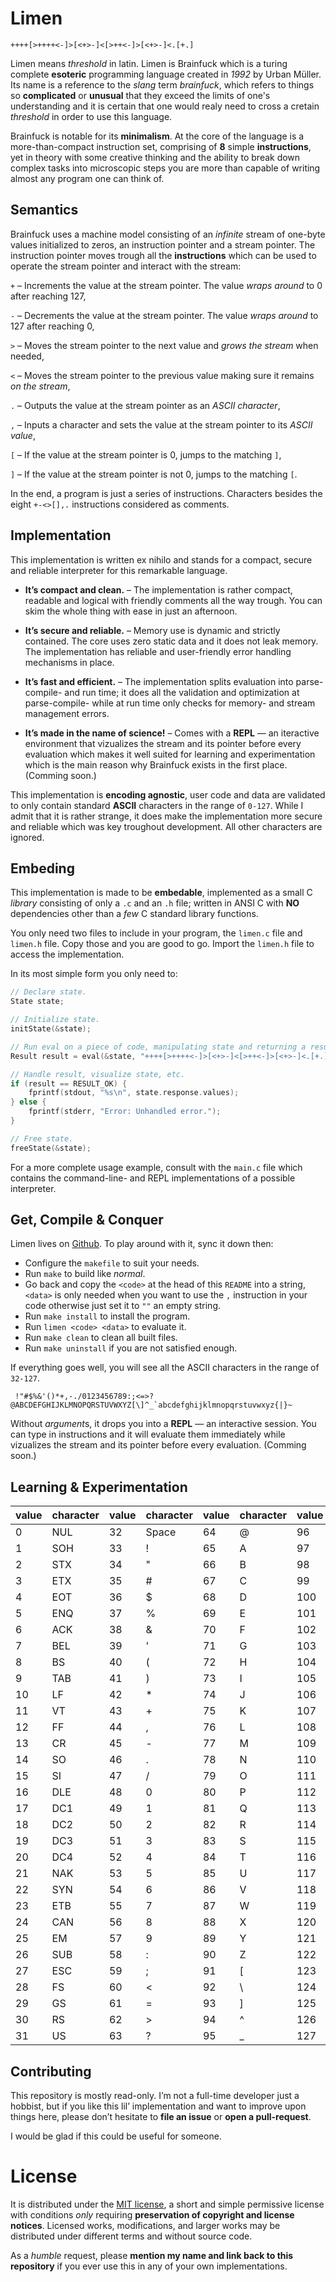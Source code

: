 # Limen

```
++++[>++++<-]>[<+>-]<[>++<-]>[<+>-]<.[+.]
```

Limen means _threshold_ in latin. Limen is Brainfuck which is a turing complete **esoteric** programming language created in _1992_ by Urban Müller. Its name is a reference to the _slang_ term _brainfuck_, which refers to things so **complicated** or **unusual** that they exceed the limits of one's understanding and it is certain that one would realy need to cross a cretain _threshold_ in order to use this language.

Brainfuck is notable for its **minimalism**. At the core of the language is a more-than-compact instruction set, comprising of **8** simple **instructions**, yet in theory with some creative thinking and the ability to break down complex tasks into microscopic steps you are more than capable of writing almost any program one can think of.

## Semantics

Brainfuck uses a machine model consisting of an _infinite_ stream of one-byte values initialized to zeros, an instruction pointer and a stream pointer. The instruction pointer moves trough all the **instructions** which can be used to operate the stream pointer and interact with the stream:

`+` – Increments the value at the stream pointer. The value _wraps around_ to 0 after reaching 127,

`-` – Decrements the value at the stream pointer. The value _wraps around_ to 127 after reaching 0,

`>` – Moves the stream pointer to the next value and _grows the stream_ when needed,

`<` – Moves the stream pointer to the previous value making sure it remains _on the stream_,

`.` – Outputs the value at the stream pointer as an _ASCII character_,

`,` – Inputs a character and sets the value at the stream pointer to its _ASCII value_,

`[` – If the value at the stream pointer is 0, jumps to the matching `]`,

`]` – If the value at the stream pointer is not 0, jumps to the matching `[`.

In the end, a program is just a series of instructions. Characters besides the eight `+-<>[],.` instructions considered as comments.

## Implementation

This implementation is written ex nihilo and stands for a compact, secure and reliable interpreter for this remarkable language.

- **It’s compact and clean.** – The implementation is rather compact, readable and logical with friendly comments all the way trough. You can skim the whole thing with ease in just an afternoon.

- **It’s secure and reliable.** – Memory use is dynamic and strictly contained. The core uses zero static data and it does not leak memory. The implementation has reliable and user-friendly error handling mechanisms in place.

- **It’s fast and efficient.** – The implementation splits evaluation into parse-compile- and run time; it does all the validation and optimization at parse-compile- while at run time only checks for memory- and stream management errors.

- **It’s made in the name of science!** – Comes with a **REPL** — an iteractive environment that vizualizes the stream and its pointer before every evaluation which makes it well suited for learning and experimentation which is the main reason why Brainfuck exists in the first place. (Comming soon.)

This implementation is **encoding agnostic**, user code and data are validated to only contain standard **ASCII** characters in the range of `0-127`. While I admit that it is rather strange, it does make the implementation more secure and reliable which was key troughout development. All other characters are ignored.

## Embeding

This implementation is made to be **embedable**, implemented as a small C _library_ consisting of only a `.c` and an `.h` file; written in ANSI C with **NO** dependencies other than a _few_ C standard library functions.

You only need two files to include in your program, the `limen.c` file and `limen.h` file. Copy those and you are good to go. Import the `limen.h` file to access the implementation.

In its most simple form you only need to:

```c
// Declare state.
State state;

// Initialize state.
initState(&state);

// Run eval on a piece of code, manipulating state and returning a result.
Result result = eval(&state, "++++[>++++<-]>[<+>-]<[>++<-]>[<+>-]<.[+.]", "");

// Handle result, visualize state, etc.
if (result == RESULT_OK) {
    fprintf(stdout, "%s\n", state.response.values);
} else {
    fprintf(stderr, "Error: Unhandled error.");
}

// Free state.
freeState(&state);
```

For a more complete usage example, consult with the `main.c` file which contains the command-line- and REPL implementations of a possible interpreter.

## Get, Compile & Conquer

Limen lives on [Github](). To play around with it, sync it down then:

- Configure the `makefile` to suit your needs.
- Run `make` to build like _normal_.
- Go back and copy the `<code>` at the head of this `README` into a string, `<data>` is only needed when you want to use the `,` instruction in your code otherwise just set it to `""` an empty string.
- Run `make install` to install the program.
- Run `limen <code> <data>` to evaluate it.
- Run `make clean` to clean all built files.
- Run `make uninstall` if you are not satisfied enough.

If everything goes well, you will see all the ASCII characters in the range of `32-127`.

```
 !"#$%&'()*+,-./0123456789:;<=>?@ABCDEFGHIJKLMNOPQRSTUVWXYZ[\]^_`abcdefghijklmnopqrstuvwxyz{|}~
```

Without *argument*s, it drops you into a **REPL** — an interactive session. You can type in instructions and it will evaluate them immediately while vizualizes the stream and its pointer before every evaluation. (Comming soon.)

## Learning & Experimentation

| value | character | value | character | value | character | value | character |
| ----- | --------- | ----- | --------- | ----- | --------- | ----- | --------- |
| 0     | NUL       | 32    | Space     | 64    | @         | 96    | `         |
| 1     | SOH       | 33    | !         | 65    | A         | 97    | a         |
| 2     | STX       | 34    | "         | 66    | B         | 98    | b         |
| 3     | ETX       | 35    | #         | 67    | C         | 99    | c         |
| 4     | EOT       | 36    | $         | 68    | D         | 100   | d         |
| 5     | ENQ       | 37    | %         | 69    | E         | 101   | e         |
| 6     | ACK       | 38    | &         | 70    | F         | 102   | f         |
| 7     | BEL       | 39    | '         | 71    | G         | 103   | g         |
| 8     | BS        | 40    | (         | 72    | H         | 104   | h         |
| 9     | TAB       | 41    | )         | 73    | I         | 105   | i         |
| 10    | LF        | 42    | \*        | 74    | J         | 106   | j         |
| 11    | VT        | 43    | +         | 75    | K         | 107   | k         |
| 12    | FF        | 44    | ,         | 76    | L         | 108   | l         |
| 13    | CR        | 45    | -         | 77    | M         | 109   | m         |
| 14    | SO        | 46    | .         | 78    | N         | 110   | n         |
| 15    | SI        | 47    | /         | 79    | O         | 111   | o         |
| 16    | DLE       | 48    | 0         | 80    | P         | 112   | p         |
| 17    | DC1       | 49    | 1         | 81    | Q         | 113   | q         |
| 18    | DC2       | 50    | 2         | 82    | R         | 114   | r         |
| 19    | DC3       | 51    | 3         | 83    | S         | 115   | s         |
| 20    | DC4       | 52    | 4         | 84    | T         | 116   | t         |
| 21    | NAK       | 53    | 5         | 85    | U         | 117   | u         |
| 22    | SYN       | 54    | 6         | 86    | V         | 118   | v         |
| 23    | ETB       | 55    | 7         | 87    | W         | 119   | w         |
| 24    | CAN       | 56    | 8         | 88    | X         | 120   | x         |
| 25    | EM        | 57    | 9         | 89    | Y         | 121   | y         |
| 26    | SUB       | 58    | :         | 90    | Z         | 122   | z         |
| 27    | ESC       | 59    | ;         | 91    | [         | 123   | {         |
| 28    | FS        | 60    | <         | 92    | \\        | 124   | \|        |
| 29    | GS        | 61    | =         | 93    | ]         | 125   | }         |
| 30    | RS        | 62    | >         | 94    | ^         | 126   | ~         |
| 31    | US        | 63    | ?         | 95    | \_        | 127   | DEL       |

## Contributing

This repository is mostly read-only. I’m not a full-time developer just a hobbist, but if you like this lil’ implementation and want to improve upon things here, please don’t hesitate to **file an issue** or **open a pull-request**.

I would be glad if this could be useful for someone.

# License

It is distributed under the [MIT license][], a short and simple permissive license with conditions _only_ requiring **preservation of copyright and license notices**. Licensed works, modifications, and larger works may be distributed under different terms and without source code.

As a _humble_ request, please **mention my name and link back to this repository** if you ever use this in any of your own implementations.

[github]: https://github.com/Aerobird98/limen
[mit license]: https://github.com/Aerobird98/limen/blob/master/LICENSE.txt
